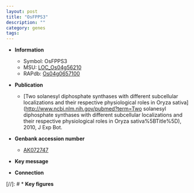 ```yaml
---
layout: post
title: "OsFPPS3"
description: ""
category: genes
tags: 
---
```


* **Information**  
    + Symbol: OsFPPS3  
    + MSU: [LOC_Os04g56210](http://rice.uga.edu/cgi-bin/ORF_infopage.cgi?orf=LOC_Os04g56210)  
    + RAPdb: [Os04g0657100](http://rapdb.dna.affrc.go.jp/viewer/gbrowse_details/irgsp1?name=Os04g0657100)  

* **Publication**  
    + [Two solanesyl diphosphate synthases with different subcellular localizations and their respective physiological roles in Oryza sativa](http://www.ncbi.nlm.nih.gov/pubmed?term=Two solanesyl diphosphate synthases with different subcellular localizations and their respective physiological roles in Oryza sativa%5BTitle%5D), 2010, J Exp Bot.

* **Genbank accession number**  
    + [AK072747](http://www.ncbi.nlm.nih.gov/nuccore/AK072747)

* **Key message**  

* **Connection**  

[//]: # * **Key figures**  



